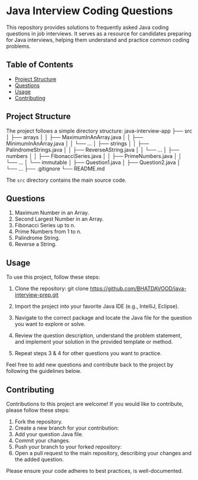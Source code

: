 # Java Interview Coding Questions

This repository provides solutions to frequently asked Java coding questions in job interviews. It serves as a resource for candidates preparing for Java interviews, helping them understand and practice common coding problems.

## Table of Contents

- [Project Structure](#project-structure)
- [Questions](#questions)
- [Usage](#usage)
- [Contributing](#contributing)



## Project Structure

The project follows a simple directory structure:
java-interview-app
├── src
│ ├── arrays
│ │ ├── MaximumInAnArray.java
│ │ ├── MinimumInAnArray.java
│ │ └── ...
│ ├── strings
│ │ ├── PalindromeStrings.java
│ │ ├── ReverseAString.java
│ │ └── ...
│ ├── numbers
│ │ ├── FibonacciSeries.java
│ │ ├── PrimeNumbers.java
│ │ └── ...
│ └── immutable
│ ├── Question1.java
│ ├── Question2.java
│ └── ...
├── .gitignore
└── README.md


The `src` directory contains the main source code.

## Questions
1. Maximum Number in an Array.
2. Second Largest Number in an Array.
3. Fibonacci Series up to n.
4. Prime Numbers from 1 to n.
5. Palindrome String.
6. Reverse a String.

## Usage

To use this project, follow these steps:

1. Clone the repository:
git clone https://github.com/BHATDAVOOD/java-interview-prep.git

2. Import the project into your favorite Java IDE (e.g., IntelliJ, Eclipse).
3. Navigate to the correct package and locate the Java file for the question you want to explore or solve.
4. Review the question description, understand the problem statement, and implement your solution in the provided template or method.
5. Repeat steps 3 & 4 for other questions you want to practice.

Feel free to add new questions and contribute back to the project by following the guidelines below.

## Contributing

Contributions to this project are welcome! If you would like to contribute, please follow these steps:

1. Fork the repository.
2. Create a new branch for your contribution:
3. Add your question Java file.
4. Commit your changes.
5. Push your branch to your forked repository:
6. Open a pull request to the main repository, describing your changes and the added question.

Please ensure your code adheres to best practices, is well-documented.










